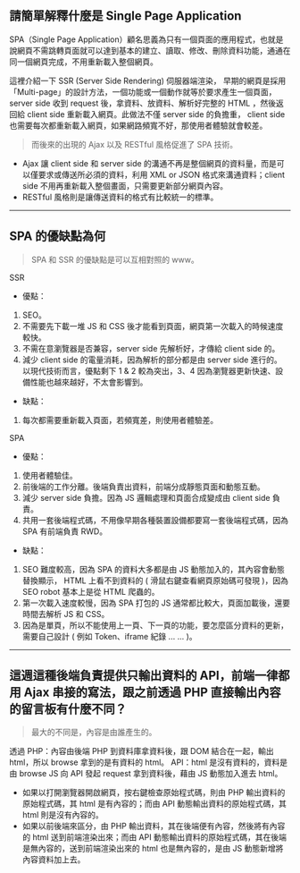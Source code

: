 ## 請簡單解釋什麼是 Single Page Application

SPA（Single Page Application）顧名思義為只有一個頁面的應用程式，也就是說網頁不需跳轉頁面就可以達到基本的建立、讀取、修改、刪除資料功能，通通在同一個網頁完成，不用重新載入整個網頁。

這裡介紹一下 SSR (Server Side Rendering) 伺服器端渲染，
早期的網頁是採用「Multi-page」的設計方法，一個功能或一個動作就等於要求產生一個頁面，server side 收到 request 後，拿資料、放資料、解析好完整的 HTML ，然後返回給 client side 重新載入網頁。此做法不僅 server side 的負擔重， client side 也需要每次都重新載入網頁，如果網路頻寬不好，那使用者體驗就會較差。

> 而後來的出現的 Ajax 以及 RESTful 風格促進了 SPA 技術。
* Ajax 讓 client side 和 server side 的溝通不再是整個網頁的資料量，而是可以僅要求或傳送所必須的資料，利用 XML or JSON 格式來溝通資料；client side 不用再重新載入整個畫面，只需要更新部分網頁內容。
* RESTful 風格則是讓傳送資料的格式有比較統一的標準。


---


## SPA 的優缺點為何

> SPA 和 SSR 的優缺點是可以互相對照的 www。

SSR

* 優點：
1. SEO。
2. 不需要先下載一堆 JS 和 CSS 後才能看到頁面，網頁第一次載入的時候速度較快。
3. 不需在意瀏覽器是否兼容，server side 先解析好，才傳給 client side 的。
4. 減少 client side 的電量消耗，因為解析的部分都是由 server side 進行的。
以現代技術而言，優點剩下 1 & 2 較為突出，3、4 因為瀏覽器更新快速、設備性能也越來越好，不太會影響到。

* 缺點：
1. 每次都需要重新載入頁面，若頻寬差，則使用者體驗差。


SPA

* 優點：
1. 使用者體驗佳。
2. 前後端的工作分離。後端負責出資料，前端分成靜態頁面和動態互動。
3. 減少 server side 負擔。因為 JS 邏輯處理和頁面合成變成由 client side 負責。
4. 共用一套後端程式碼，不用像早期各種裝置設備都要寫一套後端程式碼，因為 SPA 有前端負責 RWD。

* 缺點：
1. SEO 難度較高，因為 SPA 的資料大多都是由 JS 動態加入的，其內容會動態替換顯示， HTML 上看不到資料的 ( 滑鼠右鍵查看網頁原始碼可發現 )，因為 SEO robot 基本上是從 HTML 爬蟲的。
2. 第一次載入速度較慢，因為 SPA 打包的 JS 通常都比較大，頁面加載後，還要時間去解析 JS 和 CSS。
3. 因為是單頁，所以不能使用上一頁、下一頁的功能，要怎麼區分資料的更新，需要自己設計 ( 例如 Token、iframe 紀錄 ... ... )。


---


## 這週這種後端負責提供只輸出資料的 API，前端一律都用 Ajax 串接的寫法，跟之前透過 PHP 直接輸出內容的留言板有什麼不同？

> 最大的不同是，內容是由誰產生的。

透過 PHP：內容由後端 PHP 到資料庫拿資料後，跟 DOM 結合在一起，輸出 html，所以 browse 拿到的是有資料的 html。
API：html 是沒有資料的，資料是由 browse JS 向 API 發起 request 拿到資料後，藉由 JS 動態加入進去 html。

* 如果以打開瀏覽器開啟網頁，按右鍵檢查原始程式碼，則由 PHP 輸出資料的原始程式碼，其 html 是有內容的；而由 API 動態輸出資料的原始程式碼，其 html 則是沒有內容的。
* 如果以前後端來區分，由 PHP 輸出資料，其在後端便有內容，然後將有內容的 html 送到前端渲染出來；而由 API 動態輸出資料的原始程式碼，其在後端是無內容的，送到前端渲染出來的 html 也是無內容的，是由 JS 動態新增將內容資料加上去。

